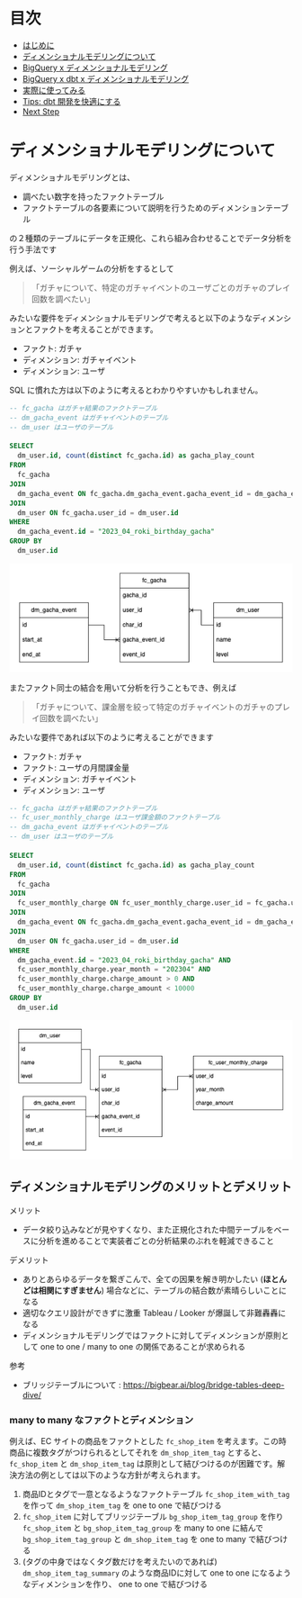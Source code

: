 # 目次

- [はじめに](./dev_00.md)
- [ディメンショナルモデリングについて](./dev_01dim.md)
- [BigQuery x ディメンショナルモデリング](./dev_02bigquery.md)
- [BigQuery x dbt x ディメンショナルモデリング](./dev_03dbt.md)
- [実際に使ってみる](./dev_04query.md)
- [Tips: dbt 開発を快適にする](./dev_05dbt_tips.md)
- [Next Step](./dev_06next_step.md)

# ディメンショナルモデリングについて

ディメンショナルモデリングとは、

- 調べたい数字を持ったファクトテーブル
- ファクトテーブルの各要素について説明を行うためのディメンションテーブル

の２種類のテーブルにデータを正規化、これら組み合わせることでデータ分析を行う手法です

例えば、ソーシャルゲームの分析をするとして

>「ガチャについて、特定のガチャイベントのユーザごとのガチャのプレイ回数を調べたい」

みたいな要件をディメンショナルモデリングで考えると以下のようなディメンションとファクトを考えることができます。

- ファクト: ガチャ
- ディメンション: ガチャイベント
- ディメンション: ユーザ

SQL に慣れた方は以下のように考えるとわかりやすいかもしれません。

```sql
-- fc_gacha はガチャ結果のファクトテーブル
-- dm_gacha_event はガチャイベントのテーブル
-- dm_user はユーザのテーブル

SELECT 
  dm_user.id, count(distinct fc_gacha.id) as gacha_play_count
FROM 
  fc_gacha
JOIN
  dm_gacha_event ON fc_gacha.dm_gacha_event.gacha_event_id = dm_gacha_event.id
JOIN 
  dm_user ON fc_gacha.user_id = dm_user.id
WHERE
  dm_gacha_event.id = "2023_04_roki_birthday_gacha"
GROUP BY
  dm_user.id
```

![gacha01](dbt-gacha01.drawio.png)

またファクト同士の結合を用いて分析を行うこともでき、例えば

>「ガチャについて、課金層を絞って特定のガチャイベントのガチャのプレイ回数を調べたい」

みたいな要件であれば以下のように考えることができます

- ファクト: ガチャ
- ファクト: ユーザの月間課金量
- ディメンション: ガチャイベント
- ディメンション: ユーザ

```sql
-- fc_gacha はガチャ結果のファクトテーブル
-- fc_user_monthly_charge はユーザ課金額のファクトテーブル
-- dm_gacha_event はガチャイベントのテーブル
-- dm_user はユーザのテーブル

SELECT
  dm_user.id, count(distinct fc_gacha.id) as gacha_play_count
FROM
  fc_gacha
JOIN 
  fc_user_monthly_charge ON fc_user_monthly_charge.user_id = fc_gacha.user_id
JOIN
  dm_gacha_event ON fc_gacha.dm_gacha_event.gacha_event_id = dm_gacha_event.id
JOIN 
  dm_user ON fc_gacha.user_id = dm_user.id
WHERE
  dm_gacha_event.id = "2023_04_roki_birthday_gacha" AND
  fc_user_monthly_charge.year_month = "202304" AND 
  fc_user_monthly_charge.charge_amount > 0 AND 
  fc_user_monthly_charge.charge_amount < 10000
GROUP BY
  dm_user.id
```

![gacha02](dbt-gacha02.drawio.png)


## ディメンショナルモデリングのメリットとデメリット

メリット

- データ絞り込みなどが見やすくなり、また正規化された中間テーブルをベースに分析を進めることで実装者ごとの分析結果のぶれを軽減できること

デメリット

- ありとあらゆるデータを繋ぎこんで、全ての因果を解き明かしたい (**ほとんどは相関にすぎません**) 場合などに、テーブルの結合数が素晴らしいことになる
- 適切なクエリ設計ができずに激重 Tableau / Looker が爆誕して非難轟轟になる
- ディメンショナルモデリングではファクトに対してディメンションが原則として one to one / many to one の関係であることが求められる

参考

- ブリッジテーブルについて : https://bigbear.ai/blog/bridge-tables-deep-dive/

### many to many なファクトとディメンション

例えば、EC サイトの商品をファクトとした `fc_shop_item` を考えます。この時商品に複数タグがつけられるとしてそれを `dm_shop_item_tag` とすると、 `fc_shop_item` と `dm_shop_item_tag` は原則として結びつけるのが困難です。解決方法の例としては以下のような方針が考えられます。

1. 商品IDとタグで一意となるようなファクトテーブル `fc_shop_item_with_tag` を作って `dm_shop_item_tag` を one to one で結びつける
2. `fc_shop_item` に対してブリッジテーブル `bg_shop_item_tag_group` を作り `fc_shop_item` と `bg_shop_item_tag_group` を many to one に結んで `bg_shop_item_tag_group` と `dm_shop_item_tag` を one to many で結びつける
3. (タグの中身ではなくタグ数だけを考えたいのであれば) `dm_shop_item_tag_summary` のような商品IDに対して one to one になるようなディメンションを作り、 one to one で結びつける

